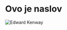 # Ovo je naslov
![Edward Kenway](https://static.wikia.nocookie.net/assassinscreed/images/a/a5/Edward_Render.png/revision/latest?cb=20141022161330)
